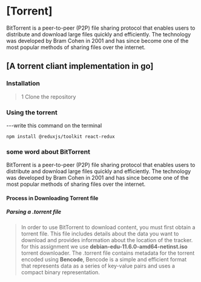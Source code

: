 # [Torrent]
BitTorrent is a peer-to-peer (P2P) file sharing protocol that enables users to distribute and download large files quickly and efficiently. The technology was developed by Bram Cohen in 2001 and has since become one of the most popular methods of sharing files over the internet.
## [A torrent cliant implementation in go]

### Installation
> 1 Clone the repository
### Using the torrent
---write this command on the terminal

```
npm install @reduxjs/toolkit react-redux
```

### some word about **BitTorrent**
BitTorrent is a peer-to-peer (P2P) file sharing protocol that enables users to distribute and download large files quickly and efficiently. The technology was developed by Bram Cohen in 2001 and has since become one of the most popular methods of sharing files over the internet.

#### Process in Downloading Torrent file
##### Parsing a .torrent file
>In order to use BitTorrent to download content, you must first obtain a torrent file. This file includes details about the data you want to download and provides information about the location of the tracker. for this assignment we use **debian-edu-11.6.0-amd64-netinst.iso** torrent downloader.
 The .torrent file contains metadata for the torrent encoded using **Bencode**, Bencode is a simple and efficient format that represents data as a series of key-value pairs and uses a compact binary representation.

